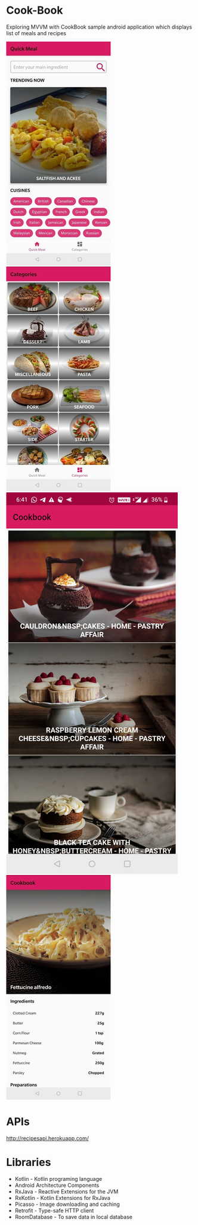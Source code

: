 # Cook-Book
Exploring MVVM with CookBook sample android application which displays list of meals and recipes

![Homepage](/image/homepage.png) ![Categories](/image/category.jpg) ![Meals](/image/meals.jpg) ![Meal Details](/image/meal_details.jpg)
# APIs
 http://recipesapi.herokuapp.com/

# Libraries
- Kotlin - Kotlin programing language
- Android Architecture Components
- RxJava - Reactive Extensions for the JVM
- RxKotlin - Kotlin Extensions for RxJava
- Picasso - Image downloading and caching
- Retrofit - Type-safe HTTP client
- RoomDatabase - To save data in local database
